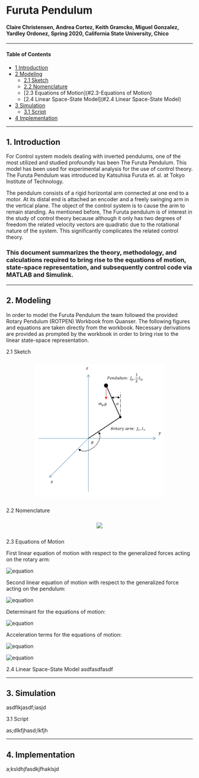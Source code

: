 # Furuta Pendulum
#### Claire Christensen, Andrea Cortez, Keith Gramcko, Miguel Gonzalez, Yardley Ordonez, Spring 2020, California State University, Chico
-----------------------------------------------------------------------------------------
#### Table of Contents
- [1 Introduction](#1-Introduction)
- [2 Modeling](#2-Modeling)
  - [2.1 Sketch](#2.1-Sketch)
  - [2.2 Nomenclature](#2.2-Nomenclature)
  - [2.3 Equations of Motion](#2.3-Equations of Motion)
  - [2.4 Linear Space-State Model](#2.4 Linear Space-State Model)
- [3 Simulation](#3-Simulation)
  - [3.1 Script](#3.1-Script)
- [4 Implementation](#4-Implementation)
  
-----------------------------------------------------------------------------------------
## 1. Introduction
For Control system models dealing with inverted pendulums, one of the most utilized and studied profoundly has been The Furuta Pendulum. This model has been used for experimental analysis for the use of control theory. The Furuta Pendulum was introduced by Katsuhisa Furuta et. al. at Tokyo Institute of Technology. 

The pendulum consists of a rigid horizontal arm connected at one end to a motor. At its distal end is attached an encoder and a freely swinging arm in the vertical plane. The object of the control system is to cause the arm to remain standing. As mentioned before, The Furuta pendulum is of interest in the study of control theory because although it only has two degrees of freedom the related velocity vectors are quadratic due to the rotational nature of the system. This significantly complicates the related control theory.

### This document summarizes the theory, methodology, and calculations required to bring rise to the equations of motion, state-space representation, and subsequently control code via MATLAB and Simulink.
-----------------------------------------------------------------------------------------
## 2. Modeling
In order to model the Furuta Pendulum the team followed the provided Rotary Pendulum (ROTPEN) Workbook from Quanser. The following figures and equations are taken directly from the workbook. Necessary derivations are provided as prompted by the workbook in order to bring rise to the linear state-space representation.

  2.1 Sketch
  <p align = "center">
   <img src = "doc/Pendulum.png" height = "360px" style="margin:10px 10px">
  </p>

  2.2 Nomenclature
  <p align = "center">
     <img src = "doc/Nomenclature.png" height = "720px" style="margin:10px 10px">
  </p>

  2.3 Equations of Motion
    
   First linear equation of motion with respect to the generalized forces acting on the   rotary arm:
    
![equation](http://www.sciweavers.org/upload/Tex2Img_1588828513/eqn.png)
        
   Second linear equation of motion with respect to the  generalized force acting on the pendulum:
    
 ![equation](http://www.sciweavers.org/upload/Tex2Img_1588827827/eqn.png)   
    
   Determinant for the equations of motion:
    
  ![equation](http://www.sciweavers.org/upload/Tex2Img_1588827941/eqn.png)
    
   Acceleration terms for the equations of motion:
    
  ![equation](http://www.sciweavers.org/upload/Tex2Img_1588828312/eqn.png)  
    
  ![equation](http://www.sciweavers.org/upload/Tex2Img_1588828379/eqn.png)  
    
  2.4 Linear Space-State Model
    asdfasdfasdf
  
-----------------------------------------------------------------------------------------
## 3. Simulation

  asdflkjasdf;iasjd

3.1 Script

  as;dlkfjhasd;lkfjh

-----------------------------------------------------------------------------------------
## 4. Implementation

  a;ksldhjfasdkjfhaklsjd

